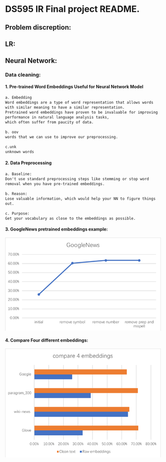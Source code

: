 # DS595 IR  Final project README.


## Problem discreption:







## LR:



## Neural Network:




### Data cleaning:

#### 1. Pre-trained Word Embeddings Useful for Neural Network Model
    a. Embedding
    Word embeddings are a type of word representation that allows words with similar meaning to have a similar representation.
    Pretrained word embeddings have proven to be invaluable for improving performance in natural language analysis tasks,
    which often suffer from paucity of data.
    
    b. oov 
    words that we can use to improve our preprocessing.
    
    c.unk
    unknown words


#### 2. Data Preprocessing 
    a. Baseline:
    Don't use standard preprocessing steps like stemming or stop word removal when you have pre-trained embeddings.
    
    b. Reason:
    Lose valuable information, which would help your NN to figure things out.
    
    c. Purpose:
    Get your vocabulary as close to the embeddings as possible.

#### 3. GoogleNews pretrained embeddings example:
![1.png](image/1.png)


#### 4. Compare Four different embeddings:
![2.png](image/2.png)









